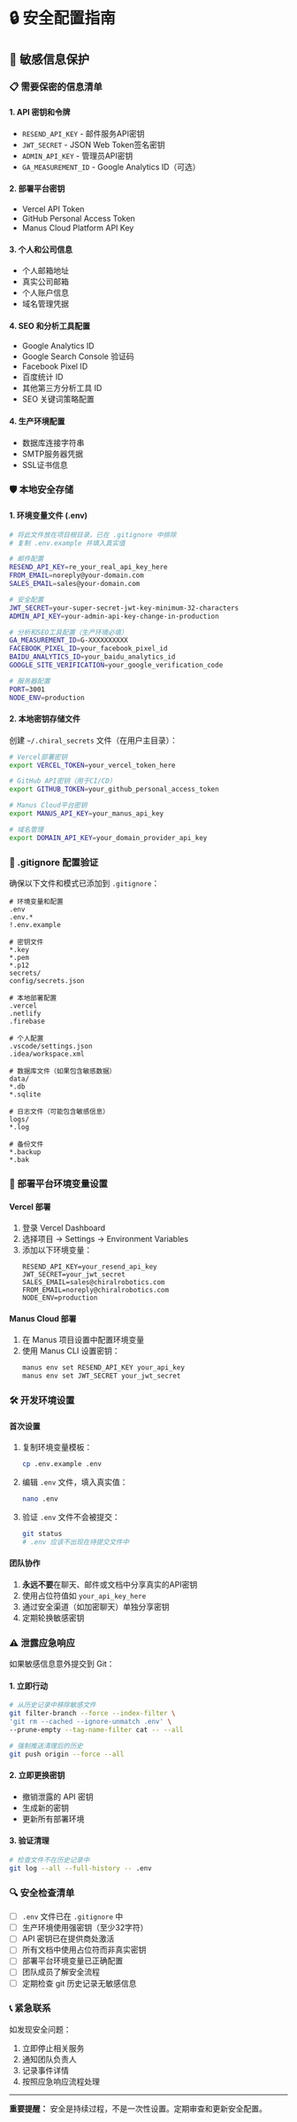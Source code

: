 # 🔒 安全配置指南

## 🚨 敏感信息保护

### 📋 需要保密的信息清单

#### 1. API 密钥和令牌
- `RESEND_API_KEY` - 邮件服务API密钥
- `JWT_SECRET` - JSON Web Token签名密钥
- `ADMIN_API_KEY` - 管理员API密钥
- `GA_MEASUREMENT_ID` - Google Analytics ID（可选）

#### 2. 部署平台密钥
- Vercel API Token
- GitHub Personal Access Token
- Manus Cloud Platform API Key

#### 3. 个人和公司信息
- 个人邮箱地址
- 真实公司邮箱
- 个人账户信息
- 域名管理凭据

#### 4. SEO 和分析工具配置
- Google Analytics ID
- Google Search Console 验证码
- Facebook Pixel ID
- 百度统计 ID
- 其他第三方分析工具 ID
- SEO 关键词策略配置

#### 4. 生产环境配置
- 数据库连接字符串
- SMTP服务器凭据
- SSL证书信息

### 🛡️ 本地安全存储

#### 1. 环境变量文件 (.env)
```bash
# 将此文件放在项目根目录，已在 .gitignore 中排除
# 复制 .env.example 并填入真实值

# 邮件配置
RESEND_API_KEY=re_your_real_api_key_here
FROM_EMAIL=noreply@your-domain.com
SALES_EMAIL=sales@your-domain.com

# 安全配置
JWT_SECRET=your-super-secret-jwt-key-minimum-32-characters
ADMIN_API_KEY=your-admin-api-key-change-in-production

# 分析和SEO工具配置（生产环境必填）
GA_MEASUREMENT_ID=G-XXXXXXXXXX
FACEBOOK_PIXEL_ID=your_facebook_pixel_id
BAIDU_ANALYTICS_ID=your_baidu_analytics_id
GOOGLE_SITE_VERIFICATION=your_google_verification_code

# 服务器配置
PORT=3001
NODE_ENV=production
```

#### 2. 本地密钥存储文件
创建 `~/.chiral_secrets` 文件（在用户主目录）：
```bash
# Vercel部署密钥
export VERCEL_TOKEN=your_vercel_token_here

# GitHub API密钥（用于CI/CD）
export GITHUB_TOKEN=your_github_personal_access_token

# Manus Cloud平台密钥
export MANUS_API_KEY=your_manus_api_key

# 域名管理
export DOMAIN_API_KEY=your_domain_provider_api_key
```

### 🔐 .gitignore 配置验证

确保以下文件和模式已添加到 `.gitignore`：

```gitignore
# 环境变量和配置
.env
.env.*
!.env.example

# 密钥文件
*.key
*.pem
*.p12
secrets/
config/secrets.json

# 本地部署配置
.vercel
.netlify
.firebase

# 个人配置
.vscode/settings.json
.idea/workspace.xml

# 数据库文件（如果包含敏感数据）
data/
*.db
*.sqlite

# 日志文件（可能包含敏感信息）
logs/
*.log

# 备份文件
*.backup
*.bak
```

### 🚀 部署平台环境变量设置

#### Vercel 部署
1. 登录 Vercel Dashboard
2. 选择项目 → Settings → Environment Variables
3. 添加以下环境变量：
   ```
   RESEND_API_KEY=your_resend_api_key
   JWT_SECRET=your_jwt_secret
   SALES_EMAIL=sales@chiralrobotics.com
   FROM_EMAIL=noreply@chiralrobotics.com
   NODE_ENV=production
   ```

#### Manus Cloud 部署
1. 在 Manus 项目设置中配置环境变量
2. 使用 Manus CLI 设置密钥：
   ```bash
   manus env set RESEND_API_KEY your_api_key
   manus env set JWT_SECRET your_jwt_secret
   ```

### 🛠️ 开发环境设置

#### 首次设置
1. 复制环境变量模板：
   ```bash
   cp .env.example .env
   ```

2. 编辑 `.env` 文件，填入真实值：
   ```bash
   nano .env
   ```

3. 验证 `.env` 文件不会被提交：
   ```bash
   git status
   # .env 应该不出现在待提交文件中
   ```

#### 团队协作
1. **永远不要**在聊天、邮件或文档中分享真实的API密钥
2. 使用占位符值如 `your_api_key_here`
3. 通过安全渠道（如加密聊天）单独分享密钥
4. 定期轮换敏感密钥

### ⚠️ 泄露应急响应

如果敏感信息意外提交到 Git：

#### 1. 立即行动
```bash
# 从历史记录中移除敏感文件
git filter-branch --force --index-filter \
'git rm --cached --ignore-unmatch .env' \
--prune-empty --tag-name-filter cat -- --all

# 强制推送清理后的历史
git push origin --force --all
```

#### 2. 立即更换密钥
- 撤销泄露的 API 密钥
- 生成新的密钥
- 更新所有部署环境

#### 3. 验证清理
```bash
# 检查文件不在历史记录中
git log --all --full-history -- .env
```

### 🔍 安全检查清单

- [ ] `.env` 文件已在 `.gitignore` 中
- [ ] 生产环境使用强密钥（至少32字符）
- [ ] API 密钥已在提供商处激活
- [ ] 所有文档中使用占位符而非真实密钥
- [ ] 部署平台环境变量已正确配置
- [ ] 团队成员了解安全流程
- [ ] 定期检查 git 历史记录无敏感信息

### 📞 紧急联系

如发现安全问题：
1. 立即停止相关服务
2. 通知团队负责人
3. 记录事件详情
4. 按照应急响应流程处理

---

**重要提醒：** 安全是持续过程，不是一次性设置。定期审查和更新安全配置。